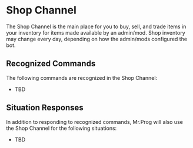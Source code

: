 # Shop Channel

The Shop Channel is the main place for you to buy, sell, and trade items in your inventory for items made available by an admin/mod.  Shop inventory may change every day, depending on how the admin/mods configured the bot.

## Recognized Commands

The following commands are recognized in the Shop Channel:

* TBD

## Situation Responses

In addition to responding to recognized commands, Mr.Prog will also use the Shop Channel for the following situations:

* TBD